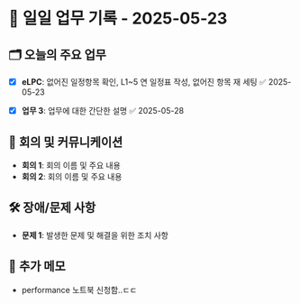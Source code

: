 # 📅 일일 업무 기록 - 2025-05-23

## 🗂 오늘의 주요 업무

- [x] **eLPC**: 없어진 일정항목 확인, L1~5 연 일정표 작성, 없어진 항목 재 세팅 ✅ 2025-05-23



- [x] **업무 3**: 업무에 대한 간단한 설명 ✅ 2025-05-28


## 🔄 회의 및 커뮤니케이션
- **회의 1**: 회의 이름 및 주요 내용
- **회의 2**: 회의 이름 및 주요 내용

## 🛠 장애/문제 사항
- **문제 1**: 발생한 문제 및 해결을 위한 조치 사항


## 📝 추가 메모
- performance 노트북 신청함..ㄷㄷ